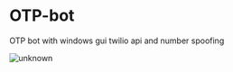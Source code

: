 # OTP-bot
OTP bot with windows gui twilio api and number spoofing

![unknown](https://user-images.githubusercontent.com/108946073/178027682-38613729-d0c3-4a84-95fe-e65c8b87fe5e.png)
